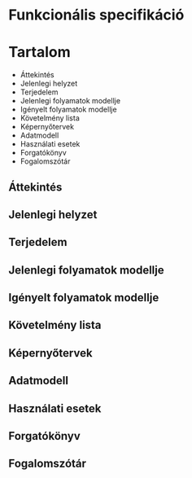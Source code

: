 # Funkcionális specifikáció

# Tartalom

* Áttekintés
* Jelenlegi helyzet
* Terjedelem
* Jelenlegi folyamatok modellje
* Igényelt folyamatok modellje
* Követelmény lista
* Képernyőtervek
* Adatmodell
* Használati esetek
* Forgatókönyv
* Fogalomszótár

## Áttekintés







## Jelenlegi helyzet





## Terjedelem





## Jelenlegi folyamatok modellje





## Igényelt folyamatok modellje





## Követelmény lista






## Képernyőtervek





## Adatmodell







## Használati esetek







## Forgatókönyv






## Fogalomszótár
